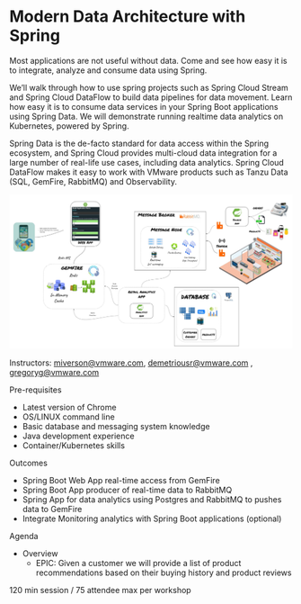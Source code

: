 # Modern Data Architecture with Spring 

Most applications are not useful without data. Come and see how easy it is to integrate, analyze and consume data using Spring.

We’ll walk through how to use spring projects such as Spring Cloud Stream and Spring Cloud DataFlow to build data pipelines for data movement. Learn how easy it is to consume data services in your Spring Boot applications using Spring Data. We will demonstrate running realtime data analytics on Kubernetes, powered by Spring.

Spring Data is the de-facto standard for data access within the Spring ecosystem, and Spring Cloud provides multi-cloud data integration for a large number of real-life use cases, including data analytics. Spring Cloud DataFlow makes it easy to work with VMware products such as Tanzu Data (SQL, GemFire, RabbitMQ) and Observability.


![](docs/diagrams/architecture.jpeg)


Instructors: miverson@vmware.com, demetriousr@vmware.com , gregoryg@vmware.com

Pre-requisites

- Latest version of Chrome
- OS/LINUX command line
- Basic database and messaging system knowledge
- Java development experience
- Container/Kubernetes skills


Outcomes

-	Spring Boot Web App real-time access from GemFire
-	Spring Boot App producer of real-time data to RabbitMQ
-	Spring App for data analytics using Postgres and RabbitMQ to pushes data to GemFire
-	Integrate Monitoring analytics with Spring Boot applications (optional)


Agenda

- Overview
  - EPIC: Given a customer we will provide a list of product recommendations based on their buying history and product reviews


120 min session / 75 attendee max per workshop

